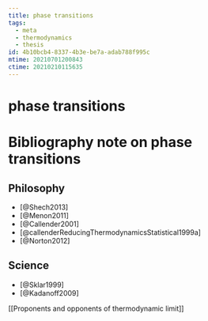 ```yaml
---
title: phase transitions
tags:
  - meta
  - thermodynamics
  - thesis
id: 4b10bcb4-8337-4b3e-be7a-adab788f995c
mtime: 20210701200843
ctime: 20210210115635
---
```


# phase transitions

# Bibliography note on phase transitions

## Philosophy

- [@Shech2013]
- [@Menon2011]
- [@Callender2001]
- [@callenderReducingThermodynamicsStatistical1999a]
- [@Norton2012]

## Science

- [@Sklar1999]
- [@Kadanoff2009]

[[Proponents and opponents of thermodynamic limit]]
